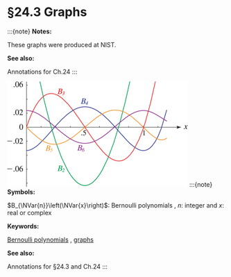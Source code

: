 # §24.3 Graphs

:::{note}
**Notes:**

These graphs were produced at NIST.

**See also:**

Annotations for Ch.24
:::

<a id="fig1"></a>

![Figure 24.3.1: Bernoulli polynomials $B_{n}\left(x\right)$ , $n=2,3,\dots,6$ .](../html/24/3/F1.png)
:::{note}
**Symbols:**

$B_{\NVar{n}}\left(\NVar{x}\right)$: Bernoulli polynomials , $n$: integer and $x$: real or complex

**Keywords:**

[Bernoulli polynomials](http://dlmf.nist.gov/search/search?q=Bernoulli%20polynomials) , [graphs](http://dlmf.nist.gov/search/search?q=graphs)

**See also:**

Annotations for §24.3 and Ch.24
:::
